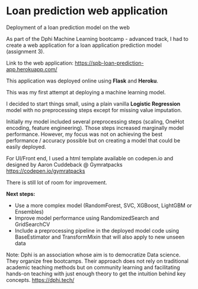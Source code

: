 # Loan prediction web application
Deployment of a loan prediction model on the web

As part of the Dphi Machine Learning bootcamp - advanced track, I had to create a web application for a loan application prediction model (assignment 3).

Link to the web application: https://spb-loan-prediction-app.herokuapp.com/

This application was deployed online using **Flask** and **Heroku**.

This was my first attempt at deploying a machine learning model.

I decided to start things small, using a plain vanilla **Logistic Regression** model with no preprocessing steps except for missing value imputation. 

Initially my model included several preprocessing steps (scaling, OneHot encoding, feature engineering). Those steps increased marginally model performance. However, my focus was not on achieving the best performance / accuracy possible but on creating a model that could be easily deployed.

For UI/Front end, I used a html template available on codepen.io and designed by Aaron Cuddeback @ Gymratpacks https://codepen.io/gymratpacks

There is still lot of room for improvement.

**Next steps:**
-	Use a more complex model (RandomForest, SVC, XGBoost, LightGBM or Ensembles)
-	Improve model performance using RandomizedSearch and GridSearchCV
-	Include a preprocessing pipeline in the deployed model code using BaseEstimator and TransformMixin that will also apply to new unseen data 

Note:
Dphi is an association whose aim is to democratize Data science. They organize free bootcamps. Their approach does not rely on traditional academic teaching methods but on community learning and facilitating hands-on teaching with just enough theory to get the intuition behind key concepts.
https://dphi.tech/

